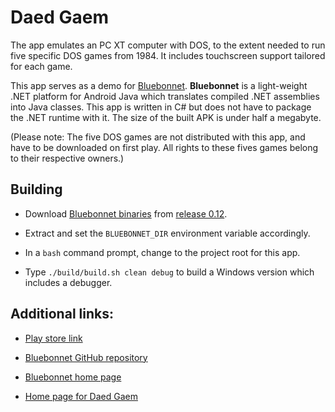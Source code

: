 # Daed Gaem

The app emulates an PC XT computer with DOS, to the extent needed to run five specific DOS games from 1984.  It includes touchscreen support tailored for each game.

This app serves as a demo for [Bluebonnet](https://github.com/spaceflint7/bluebonnet).  **Bluebonnet** is a light-weight .NET platform for Android Java which translates compiled .NET assemblies into Java classes.  This app is written in C# but does not have to package the .NET runtime with it.  The size of the built APK is under half a megabyte.

(Please note:  The five DOS games are not distributed with this app, and have to be downloaded on first play.  All rights to these fives games belong to their respective owners.)

## Building

- Download [Bluebonnet binaries](https://github.com/spaceflint7/bluebonnet/releases/download/v0.12/Bluebonnet-0.12.zip) from [release 0.12](https://github.com/spaceflint7/bluebonnet/releases/tag/v0.12).

- Extract and set the ``BLUEBONNET_DIR`` environment variable accordingly.

- In a ``bash`` command prompt, change to the project root for this app.

- Type ``./build/build.sh clean debug`` to build a Windows version which includes a debugger.

## Additional links:

- [Play store link](https://play.google.com/store/apps/details?id=com.spaceflint.daedgaem&hl=en&gl=US)

- [Bluebonnet GitHub repository](https://github.com/spaceflint7/bluebonnet)

- [Bluebonnet home page](https://www.spaceflint.com/bluebonnet)

- [Home page for Daed Gaem](https://www.spaceflint.com/?p=236)

